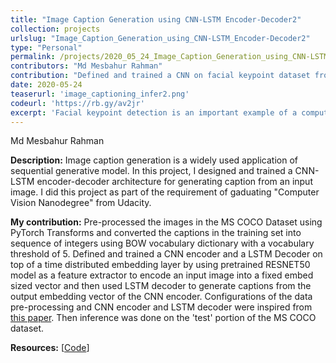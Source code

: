 ```yaml
---
title: "Image Caption Generation using CNN-LSTM Encoder-Decoder2"
collection: projects
urlslug: "Image_Caption_Generation_using_CNN-LSTM_Encoder-Decoder2"
type: "Personal"
permalink: /projects/2020_05_24_Image_Caption_Generation_using_CNN-LSTM_Encoder-Decoder2
contributors: "Md Mesbahur Rahman"
contribution: "Defined and trained a CNN on facial keypoint dataset from \"YouTube Faces Dataset\" using custom transformation in PyTorch to perform regression task to predict the location of 68 facial keypoints as inspired from [this paper](https://arxiv.org/pdf/1710.00977.pdf). During inference detected all the faces in an image using OpenCV's pre-trained Haar Cascade classifiers and predicted the location of 68 facial keypoints on those detected faces using our trained CNN network."
date: 2020-05-24
teaserurl: 'image_captioning_infer2.png'
codeurl: 'https://rb.gy/av2jr'
excerpt: 'Facial keypoint detection is an important example of a computer vision problem which can be solved effectively by treating the problem as an image regression task and and trainign a CNN network for predicting the image location of the key-points. In this project, I trained a CNN network to predict important facial keypoints given an image of a human face.  I did this project as a requirements of graduating from Udacity's Computer Vision Nanodegree program.'
---
```


Md Mesbahur Rahman

**Description:**
Image caption generation is a widely used application of sequential generative model. In this project, I designed and trained a CNN-LSTM encoder-decoder architecture for generating caption from an input image. I did this project as part of the requirement of gaduating "Computer Vision Nanodegree" from Udacity.

**My contribution:**
Pre-processed the images in the MS COCO Dataset using PyTorch Transforms and converted the captions in the training set into sequence of integers using BOW vocabulary dictionary with a vocabulary threshold of 5. Defined and trained a CNN encoder and a LSTM Decoder on top of a time distributed embedding layer by using pretrained RESNET50 model as a feature extractor to encode an input image into a fixed
embed sized vector and then used LSTM decoder to generate captions from the output embedding vector of the CNN encoder. Configurations of the data pre-processing and CNN encoder and LSTM decoder were inspired from [this paper](https://arxiv.org/pdf/1411.4555.pdf). Then inference was done on the 'test' portion of the MS COCO dataset.

**Resources:** [[Code](https://rb.gy/av2jr)]